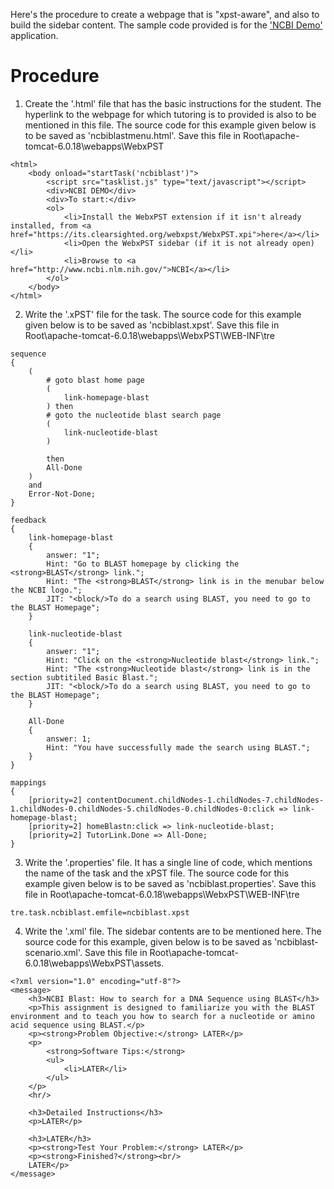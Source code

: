Here's the procedure to create a webpage that is "xpst-aware", and also to build the sidebar content. The sample code provided is for the  ['NCBI Demo'](http://xpst.vrac.iastate.edu/WebxPST/ncbiblastmenu.html) application.


# Procedure #

1. Create the '.html' file that has the basic instructions for the student. The hyperlink to   the webpage for which tutoring is to provided is also to be mentioned in this file. The source code for this example given below is to be saved as 'ncbiblastmenu.html'.
Save this file in Root\apache-tomcat-6.0.18\webapps\WebxPST

```
<html>
	<body onload="startTask('ncbiblast')">
		<script src="tasklist.js" type="text/javascript"></script>
		<div>NCBI DEMO</div>
		<div>To start:</div>
		<ol>
			<li>Install the WebxPST extension if it isn't already installed, from <a href="https://its.clearsighted.org/webxpst/WebxPST.xpi">here</a></li>
			<li>Open the WebxPST sidebar (if it is not already open)</li>
			<li>Browse to <a href="http://www.ncbi.nlm.nih.gov/">NCBI</a></li>
		</ol> 
	</body>
</html>
```


2. Write the '.xPST' file for the task. The source code for this example given below is to be saved as 'ncbiblast.xpst'.
Save this file in Root\apache-tomcat-6.0.18\webapps\WebxPST\WEB-INF\tre

```
sequence
{
	(
		# goto blast home page
		(
			link-homepage-blast
		) then
		# goto the nucleotide blast search page
		(
			link-nucleotide-blast
		)
		
		then
		All-Done
	)
	and
	Error-Not-Done;
}

feedback
{
	link-homepage-blast
	{
		answer: "1";
		Hint: "Go to BLAST homepage by clicking the <strong>BLAST</strong> link.";
		Hint: "The <strong>BLAST</strong> link is in the menubar below the NCBI logo.";
		JIT: "<block/>To do a search using BLAST, you need to go to the BLAST Homepage";
	}
	
	link-nucleotide-blast
	{
		answer: "1";
		Hint: "Click on the <strong>Nucleotide blast</strong> link.";
		Hint: "The <strong>Nucleotide blast</strong> link is in the section subtitiled Basic Blast.";
		JIT: "<block/>To do a search using BLAST, you need to go to the BLAST Homepage";
	}

	All-Done
	{
		answer: 1;
		Hint: "You have successfully made the search using BLAST.";
	}
}

mappings
{
	[priority=2] contentDocument.childNodes-1.childNodes-7.childNodes-1.childNodes-0.childNodes-5.childNodes-0.childNodes-0:click => link-homepage-blast;
	[priority=2] homeBlastn:click => link-nucleotide-blast;
	[priority=2] TutorLink.Done => All-Done;
}
```

3. Write the '.properties' file. It has a single line of code, which mentions the name of the task and the xPST file. The source code for this example given below is to be saved as 'ncbiblast.properties'.
Save this file in Root\apache-tomcat-6.0.18\webapps\WebxPST\WEB-INF\tre

```
tre.task.ncbiblast.emfile=ncbiblast.xpst
```


4. Write the '.xml' file. The sidebar contents are to be mentioned here. The source code for this example, given below is to be saved as 'ncbiblast-scenario.xml'.
Save this file in Root\apache-tomcat-6.0.18\webapps\WebxPST\assets.

```
<?xml version="1.0" encoding="utf-8"?>
<message>
	<h3>NCBI Blast: How to search for a DNA Sequence using BLAST</h3>
	<p>This assignment is designed to familiarize you with the BLAST environment and to teach you how to search for a nucleotide or amino acid sequence using BLAST.</p>
	<p><strong>Problem Objective:</strong> LATER</p>
	<p>
		<strong>Software Tips:</strong> 
		<ul>
			<li>LATER</li>
		</ul>
	</p>
	<hr/>

	<h3>Detailed Instructions</h3>
	<p>LATER</p>

	<h3>LATER</h3>
	<p><strong>Test Your Problem:</strong> LATER</p>
	<p><strong>Finished?</strong><br/> 
	LATER</p>
</message>
```